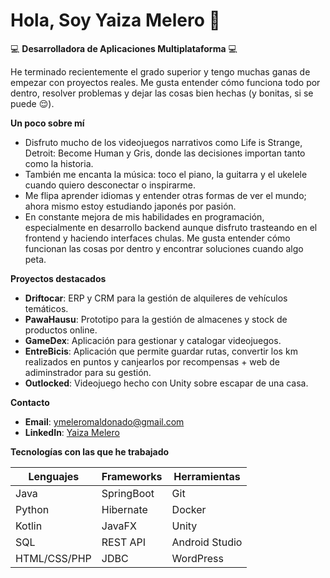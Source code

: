 # Hola, Soy Yaiza Melero 🦖

💻 **Desarrolladora de Aplicaciones Multiplataforma** 💻

He terminado recientemente el grado superior y tengo muchas ganas de empezar con proyectos reales. Me gusta entender cómo funciona todo por dentro, resolver problemas y dejar las cosas bien hechas (y bonitas, si se puede 😌).

**Un poco sobre mí**   

- Disfruto mucho de los videojuegos narrativos como Life is Strange, Detroit: Become Human y Gris, donde las decisiones importan tanto como la historia. 
- También me encanta la música: toco el piano, la guitarra y el ukelele cuando quiero desconectar o inspirarme. 
- Me flipa aprender idiomas y entender otras formas de ver el mundo; ahora mismo estoy estudiando japonés por pasión. 
- En constante mejora de mis habilidades en programación, especialmente en desarrollo backend aunque disfruto trasteando en el frontend y haciendo interfaces chulas. Me gusta entender cómo funcionan las cosas por dentro y encontrar soluciones cuando algo peta.

**Proyectos destacados**  
- **Driftocar**: ERP y CRM para la gestión de alquileres de vehículos temáticos.
- **PawaHausu**: Prototipo para la gestión de almacenes y stock de productos online.
- **GameDex**: Aplicación para gestionar y catalogar videojuegos.
- **EntreBicis**: Aplicación que permite guardar rutas, convertir los km realizados en puntos y canjearlos por recompensas + web de adiminstrador para su gestión.
- **Outlocked**: Videojuego hecho con Unity sobre escapar de una casa.

**Contacto**  
- **Email**: ymeleromaldonado@gmail.com  
- **LinkedIn**: [Yaiza Melero](https://www.linkedin.com/in/yaiza-m-0722632a2/)  

**Tecnologías con las que he trabajado**

| Lenguajes | Frameworks | Herramientas |
|------------------|-------------------|----------------------|
| Java             | SpringBoot        | Git                  |
| Python           | Hibernate         | Docker               |
| Kotlin           | JavaFX            | Unity                |
| SQL              | REST API          | Android Studio       |
| HTML/CSS/PHP     | JDBC              | WordPress            |

